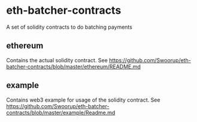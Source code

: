 # eth-batcher-contracts
A set of solidity contracts to do batching payments

## ethereum 
Contains the actual solidity contract. See https://github.com/Swoorup/eth-batcher-contracts/blob/master/ethereum/README.md

## example
Contains web3 example for usage of the solidity contract. See https://github.com/Swoorup/eth-batcher-contracts/blob/master/example/Readme.md
